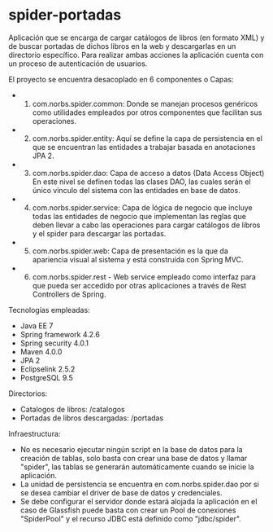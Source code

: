 # spider-portadas
Aplicación que se encarga de cargar catálogos de libros (en formato XML) y de buscar portadas de dichos libros en la web y descargarlas en un directorio específico.
Para realizar ambas acciones la aplicación cuenta con un proceso de autenticación de usuarios.

El proyecto se encuentra desacoplado en 6 componentes o Capas:
- 1. com.norbs.spider.common: Donde se manejan procesos genéricos como utilidades empleados por otros componentes que facilitan sus operaciones.
- 2. com.norbs.spider.entity: Aquí se define la capa de persistencia en el que se encuentran las entidades a trabajar basada en anotaciones JPA 2.
- 3. com.norbs.spider.dao: Capa de acceso a datos (Data Access Object) En este nivel se definen todas las clases DAO, las cuales serán el único vínculo del sistema con las entidades en base de datos.
- 4. com.norbs.spider.service: Capa de lógica de negocio que incluye todas las entidades de negocio que implementan las reglas que deben llevar a cabo las operaciones para cargar catálogos de libros y el spider para descargar las portadas.
- 5. com.norbs.spider.web: Capa de presentación es la que da apariencia visual al sistema y está construída con Spring MVC.
- 6. com.norbs.spider.rest - Web service empleado como interfaz para que pueda ser accedido por otras aplicaciones a través de Rest Controllers de Spring.

Tecnologías empleadas:
- Java EE 7
- Spring framework 4.2.6
- Spring security 4.0.1
- Maven 4.0.0
- JPA 2
- Eclipselink 2.5.2
- PostgreSQL 9.5

Directorios:
- Catalogos de libros: /catalogos
- Portadas de libros descargadas: /portadas 

Infraestructura:
- No es necesario ejecutar ningún script en la base de datos para la creación de tablas, solo basta con crear una base de datos y llamar "spider", las tablas se generarán automáticamente cuando se inicie la aplicación.
- La unidad de persistencia se encuentra en com.norbs.spider.dao por si se desea cambiar el driver de base de datos y credenciales.
- Se debe configurar el servidor donde estará alojada la aplicación en el caso de Glassfish puede basta con crear un Pool de conexiones "SpiderPool" y el recurso JDBC está definido como "jdbc/spider".